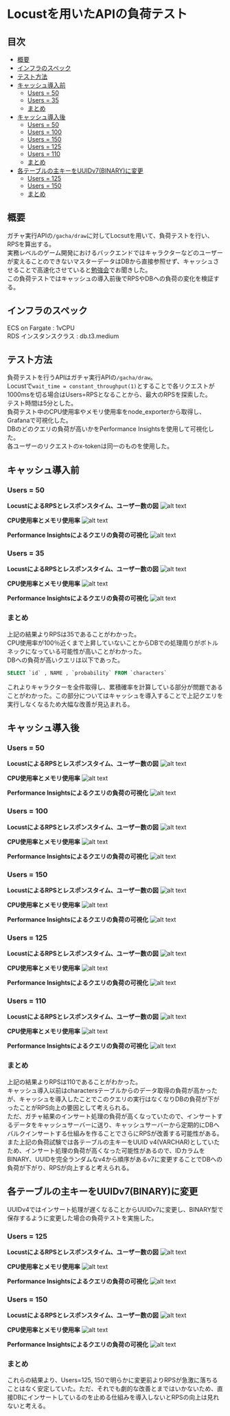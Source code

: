 # Locustを用いたAPIの負荷テスト
## 目次
- [概要](#概要)
- [インフラのスペック](#インフラのスペック)
- [テスト方法](#テスト方法)
- [キャッシュ導入前](#キャッシュ導入前)
  - [Users = 50](#users-50-before)
  - [Users = 35](#users-35-before)
  - [まとめ](#まとめ-before)
- [キャッシュ導入後](#キャッシュ導入後)
  - [Users = 50](#users-50-after)
  - [Users = 100](#users-100-after)
  - [Users = 150](#users-150-after)
  - [Users = 125](#users-125-after)
  - [Users = 110](#users-110-after)
  - [まとめ](#まとめ-after)
- [各テーブルの主キーをUUIDv7(BINARY)に変更](#各テーブルの主キーをuuidv7binaryに変更)
  - [Users = 125](#users-125-uuidv7)
  - [Users = 150](#users-150-uuidv7)
  - [まとめ](#まとめ-uuidv7)

## 概要
ガチャ実行APIの`/gacha/draw`に対してLocsutを用いて、負荷テストを行い、RPSを算出する。</br>
実務レベルのゲーム開発におけるバックエンドではキャラクターなどのユーザーが変えることのできないマスターデータはDBから直接参照せず、キャッシュさせることで高速化させていると[勉強会](https://cyberagent.connpass.com/event/328082/)でお聞きした。</br>
この負荷テストではキャッシュの導入前後でRPSやDBへの負荷の変化を検証する。
## インフラのスペック
ECS on Fargate : 1vCPU</br>
RDS インスタンスクラス : db.t3.medium</br>

## テスト方法
負荷テストを行うAPIはガチャ実行APIの`/gacha/draw`。</br>
Locustで`wait_time = constant_throughput(1)`とすることで各リクエストが1000msを切る場合はUsers=RPSとなることから、最大のRPSを探索した。</br>
テスト時間は5分とした。</br>
負荷テスト中のCPU使用率やメモリ使用率をnode_exporterから取得し、Grafanaで可視化した。</br>
DBのどのクエリの負荷が高いかをPerformance Insightsを使用して可視化した。</br>
各ユーザーのリクエストのx-tokenは同一のものを使用した。</br>


## キャッシュ導入前

<h3 id="users-50-before">Users = 50</h3>

**LocustによるRPSとレスポンスタイム、ユーザー数の図**
![alt text](./img/before_cache/users_50/locust_result.png)</br>

**CPU使用率とメモリ使用率**
![alt text](./img/before_cache/users_50/cpu_memory.png)</br>

**Performance Insightsによるクエリの負荷の可視化**
![alt text](./img/before_cache/users_50/performance_insights.png)</br>
<h3 id="users-35-before">Users = 35</h3>

**LocustによるRPSとレスポンスタイム、ユーザー数の図**
![alt text](./img/before_cache/users_35/locust_result.png)</br>

**CPU使用率とメモリ使用率**
![alt text](./img/before_cache/users_35/cpu_memory.png)</br>

**Performance Insightsによるクエリの負荷の可視化**
![alt text](./img/before_cache/users_35/performance_insights.png)</br>

<h3 id="まとめ-before">まとめ</h3>

上記の結果よりRPSは35であることがわかった。</br>
CPU使用率が100％近くまで上昇していないことからDBでの処理周りがボトルネックになっている可能性が高いことがわかった。</br>
DBへの負荷が高いクエリは以下であった。
```sql
SELECT `id` , NAME , `probability` FROM `characters`
```
これよりキャラクターを全件取得し、累積確率を計算している部分が問題であることがわかった。この部分についてはキャッシュを導入することで上記クエリを実行しなくなるため大幅な改善が見込まれる。
## キャッシュ導入後

<h3 id="users-50-after">Users = 50</h3>

**LocustによるRPSとレスポンスタイム、ユーザー数の図**
![alt text](./img/after_cache/users_50/locust_result.png)</br>

**CPU使用率とメモリ使用率**
![alt text](./img/after_cache/users_50/cpu_memory.png)</br>

**Performance Insightsによるクエリの負荷の可視化**
![alt text](./img/after_cache/users_50/performance_insights.png)</br>

<h3 id="users-100-after">Users = 100</h3>

**LocustによるRPSとレスポンスタイム、ユーザー数の図**
![alt text](./img/after_cache/users_100/locust_result.png)</br>

**CPU使用率とメモリ使用率**
![alt text](./img/after_cache/users_100/cpu_memory.png)</br>

**Performance Insightsによるクエリの負荷の可視化**
![alt text](./img/after_cache/users_100/performance_insights.png)</br>

<h3 id="users-150-after">Users = 150</h3>

**LocustによるRPSとレスポンスタイム、ユーザー数の図**
![alt text](./img/after_cache/users_150/locust_result.png)</br>

**CPU使用率とメモリ使用率**
![alt text](./img/after_cache/users_150/cpu_memory.png)</br>

**Performance Insightsによるクエリの負荷の可視化**
![alt text](./img/after_cache/users_150/performance_insights.png)</br>

<h3 id="users-125-after">Users = 125</h3>

**LocustによるRPSとレスポンスタイム、ユーザー数の図**
![alt text](./img/after_cache/users_125/locust_result.png)</br>

**CPU使用率とメモリ使用率**
![alt text](./img/after_cache/users_125/cpu_memory.png)</br>

**Performance Insightsによるクエリの負荷の可視化**
![alt text](./img/after_cache/users_125/performance_insights.png)</br>

<h3 id="users-110-after">Users = 110</h3>

**LocustによるRPSとレスポンスタイム、ユーザー数の図**
![alt text](./img/after_cache/users_110/locust_result.png)</br>

**CPU使用率とメモリ使用率**
![alt text](./img/after_cache/users_110/cpu_memory.png)</br>

**Performance Insightsによるクエリの負荷の可視化**
![alt text](./img/after_cache/users_110/performance_insights.png)</br>

<h3 id="まとめ-after">まとめ</h3>

上記の結果よりRPSは110であることがわかった。</br>
キャッシュ導入以前はcharactersテーブルからのデータ取得の負荷が高かったが、キャッシュを導入したことでこのクエリの実行はなくなりDBの負荷が下がったことがRPS向上の要因として考えられる。</br>
ただ、ガチャ結果のインサート処理の負荷が高くなっていたので、インサートするデータをキャッシュサーバーに送り、キャッシュサーバーから定期的にDBへバルクインサートする仕組みを作ることでさらにRPSが改善する可能性がある。</br>
また上記の負荷試験では各テーブルの主キーをUUID v4(VARCHAR)としていたため、インサート処理の負荷が高くなった可能性があるので、IDカラムをBINARY、UUIDを完全ランダムなv4から順序があるv7に変更することでDBへの負荷が下がり、RPSが向上すると考えられる。

## 各テーブルの主キーをUUIDv7(BINARY)に変更
UUIDv4ではインサート処理が遅くなることからUUIDv7に変更し、BINARY型で保存するように変更した場合の負荷テストを実施した。

<h3 id="users-125-uuidv7">Users = 125</h3>

**LocustによるRPSとレスポンスタイム、ユーザー数の図**
![alt text](./img/after_id_pk_uuid_v7/users_125/locust_result.png)</br>

**CPU使用率とメモリ使用率**
![alt text](./img/after_id_pk_uuid_v7/users_125/cpu_memory.png)</br>

**Performance Insightsによるクエリの負荷の可視化**
![alt text](./img/after_id_pk_uuid_v7/users_125/performance_insights.png)</br>

<h3 id="users-150-uuidv7">Users = 150</h3>

**LocustによるRPSとレスポンスタイム、ユーザー数の図**
![alt text](./img/after_id_pk_uuid_v7/users_150/locust_result.png)</br>

**CPU使用率とメモリ使用率**
![alt text](./img/after_id_pk_uuid_v7/users_150/cpu_memory.png)</br>

**Performance Insightsによるクエリの負荷の可視化**
![alt text](./img/after_id_pk_uuid_v7/users_150/performance_insights.png)</br>

<h3 id="まとめ-uuidv7">まとめ</h3>

これらの結果より、Users=125, 150で明らかに変更前よりRPSが急激に落ちることはなく安定していた。ただ、それでも劇的な改善とまではいかないため、直接DBにインサートしているのを止める仕組みを導入しないとRPSの向上は見れないと考える。
